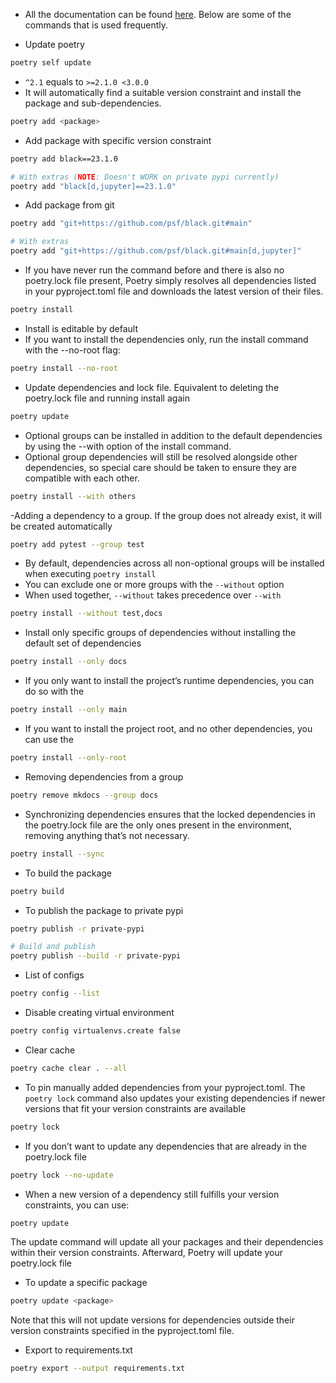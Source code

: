 - All the documentation can be found [here](https://python-poetry.org/docs/). Below are some of the commands that is  used frequently.

-   Update poetry

```bash
poetry self update
```

-   `^2.1` equals to `>=2.1.0 <3.0.0`
-   It will automatically find a suitable version constraint and install the package and sub-dependencies.

```bash
poetry add <package>
```

-   Add package with specific version constraint

```bash
poetry add black==23.1.0

# With extras (NOTE: Doesn't WORK on private pypi currently)
poetry add "black[d,jupyter]==23.1.0"
```

-   Add package from git

```bash
poetry add "git+https://github.com/psf/black.git#main"

# With extras
poetry add "git+https://github.com/psf/black.git#main[d,jupyter]"
```

-   If you have never run the command before and there is also no poetry.lock file present, Poetry simply resolves all dependencies listed in your pyproject.toml file and downloads the latest version of their files.

```bash
poetry install
```

-   Install is editable by default
-   If you want to install the dependencies only, run the install command with the --no-root flag:

```bash
poetry install --no-root
```

-   Update dependencies and lock file. Equivalent to deleting the poetry.lock file and running install again

```bash
poetry update
```

-   Optional groups can be installed in addition to the default dependencies by using the --with option of the install command.
-   Optional group dependencies will still be resolved alongside other dependencies, so special care should be taken to ensure they are compatible with each other.

```bash
poetry install --with others
```

-Adding a dependency to a group. If the group does not already exist, it will be created automatically

```bash
poetry add pytest --group test
```

-   By default, dependencies across all non-optional groups will be installed when executing `poetry install`
-   You can exclude one or more groups with the `--without` option
-   When used together, `--without` takes precedence over `--with`

```bash
poetry install --without test,docs
```

-   Install only specific groups of dependencies without installing the default set of dependencies

```bash
poetry install --only docs
```

-   If you only want to install the project’s runtime dependencies, you can do so with the

```bash
poetry install --only main
```

-   If you want to install the project root, and no other dependencies, you can use the

```bash
poetry install --only-root
```

-   Removing dependencies from a group

```bash
poetry remove mkdocs --group docs
```

-   Synchronizing dependencies ensures that the locked dependencies in the poetry.lock file are the only ones present in the environment, removing anything that’s not necessary.

```bash
poetry install --sync
```

-   To build the package

```bash
poetry build
```

-   To publish the package to private pypi

```bash
poetry publish -r private-pypi

# Build and publish
poetry publish --build -r private-pypi
```

-   List of configs

```bash
poetry config --list
```

-   Disable creating virtual environment

```bash
poetry config virtualenvs.create false
```

-   Clear cache

```bash
poetry cache clear . --all
```

-   To pin manually added dependencies from your pyproject.toml. The `poetry lock` command also updates your existing dependencies if newer versions that fit your version constraints are available

```bash
poetry lock
```

-   If you don’t want to update any dependencies that are already in the poetry.lock file

```bash
poetry lock --no-update
```

-   When a new version of a dependency still fulfills your version constraints, you can use:

```bash
poetry update
```

The update command will update all your packages and their dependencies within their version constraints. Afterward, Poetry will update your poetry.lock file

-  To update a specific package

```bash
poetry update <package>
```
Note that this will not update versions for dependencies outside their version constraints specified in the pyproject.toml file.

-   Export to requirements.txt

```bash
poetry export --output requirements.txt
```

